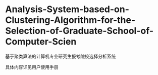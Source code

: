 # Analysis-System-based-on-Clustering-Algorithm-for-the-Selection-of-Graduate-School-of-Computer-Scien
基于聚类算法的计算机专业研究生报考院校选择分析系统

具体内容详见用户使用手册
